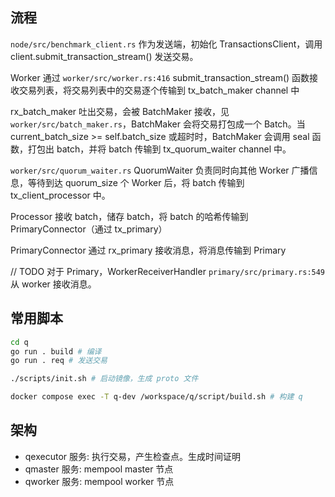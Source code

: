 ## 流程

`node/src/benchmark_client.rs` 作为发送端，初始化 TransactionsClient，调用 client.submit_transaction_stream() 发送交易。

Worker 通过 `worker/src/worker.rs:416` submit_transaction_stream() 函数接收交易列表，将交易列表中的交易逐个传输到 tx_batch_maker channel 中

rx_batch_maker 吐出交易，会被 BatchMaker 接收，见 `worker/src/batch_maker.rs`，BatchMaker 会将交易打包成一个 Batch。当 current_batch_size >= self.batch_size 或超时时，BatchMaker 会调用 seal 函数，打包出 batch，并将 batch 传输到 tx_quorum_waiter channel 中。

`worker/src/quorum_waiter.rs` QuorumWaiter 负责同时向其他 Worker 广播信息，等待到达 quorum_size 个 Worker 后，将 batch 传输到 tx_client_processor 中。

Processor 接收 batch，储存 batch，将 batch 的哈希传输到 PrimaryConnector（通过 tx_primary）

PrimaryConnector 通过 rx_primary 接收消息，将消息传输到 Primary

// TODO
对于 Primary，WorkerReceiverHandler `primary/src/primary.rs:549` 从 worker 接收消息。

## 常用脚本

```sh
cd q
go run . build # 编译
go run . req # 发送交易

./scripts/init.sh # 启动镜像，生成 proto 文件

docker compose exec -T q-dev /workspace/q/script/build.sh # 构建 q
```

## 架构

- qexecutor 服务: 执行交易，产生检查点。生成时间证明
- qmaster 服务: mempool master 节点
- qworker 服务: mempool worker 节点